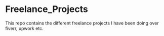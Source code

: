 # Freelance_Projects
This repo contains the different freelance projects I have been doing over fiverr, upwork etc.
